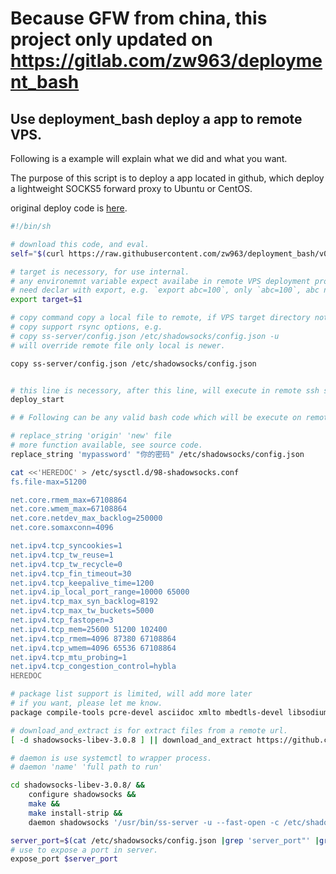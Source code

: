 # Because GFW from china, this project only updated on https://gitlab.com/zw963/deployment_bash

## Use deployment_bash deploy a app to remote VPS.


Following is a example will explain what we did and what you want.

The purpose of this script is to deploy a app located in github, which
deploy a lightweight SOCKS5 forward proxy to Ubuntu or CentOS.

original deploy code is [here](https://github.com/zw963/asuswrt-merlin-transparent-proxy/blob/master/deploy_ss_to_vps).

```sh
#!/bin/sh

# download this code, and eval.
self="$(curl https://raw.githubusercontent.com/zw963/deployment_bash/v0.2.2/deploy_start.sh)" && eval "$self"

# target is necessory, for use internal.
# any environemnt variable expect availabe in remote VPS deployment process
# need declar with export, e.g. `export abc=100`, only `abc=100`, abc not available remote.
export target=$1

# copy command copy a local file to remote, if VPS target directory not exist, will created automatically.
# copy support rsync options, e.g.
# copy ss-server/config.json /etc/shadowsocks/config.json -u
# will override remote file only local is newer.

copy ss-server/config.json /etc/shadowsocks/config.json


# this line is necessory, after this line, will execute in remote ssh shell.
deploy_start

# # Following can be any valid bash code which will be execute on remote VPS ssh shell.

# replace_string 'origin' 'new' file
# more function available, see source code.
replace_string 'mypassword' "你的密码" /etc/shadowsocks/config.json

cat <<'HEREDOC' > /etc/sysctl.d/98-shadowsocks.conf
fs.file-max=51200

net.core.rmem_max=67108864
net.core.wmem_max=67108864
net.core.netdev_max_backlog=250000
net.core.somaxconn=4096

net.ipv4.tcp_syncookies=1
net.ipv4.tcp_tw_reuse=1
net.ipv4.tcp_tw_recycle=0
net.ipv4.tcp_fin_timeout=30
net.ipv4.tcp_keepalive_time=1200
net.ipv4.ip_local_port_range=10000 65000
net.ipv4.tcp_max_syn_backlog=8192
net.ipv4.tcp_max_tw_buckets=5000
net.ipv4.tcp_fastopen=3
net.ipv4.tcp_mem=25600 51200 102400
net.ipv4.tcp_rmem=4096 87380 67108864
net.ipv4.tcp_wmem=4096 65536 67108864
net.ipv4.tcp_mtu_probing=1
net.ipv4.tcp_congestion_control=hybla
HEREDOC

# package list support is limited, will add more later
# if you want, please let me know.
package compile-tools pcre-devel asciidoc xmlto mbedtls-devel libsodium-devel udns-devel libev-devel haveged

# download_and_extract is for extract files from a remote url.
[ -d shadowsocks-libev-3.0.8 ] || download_and_extract https://github.com/shadowsocks/shadowsocks-libev/releases/download/v3.0.8/shadowsocks-libev-3.0.8.tar.gz

# daemon is use systemctl to wrapper process.
# daemon 'name' 'full path to run'

cd shadowsocks-libev-3.0.8/ &&
    configure shadowsocks &&
    make &&
    make install-strip &&
    daemon shadowsocks '/usr/bin/ss-server -u --fast-open -c /etc/shadowsocks/config.json'

server_port=$(cat /etc/shadowsocks/config.json |grep 'server_port"' |grep -o '[0-9]*')
# use to expose a port in server.
expose_port $server_port
```
